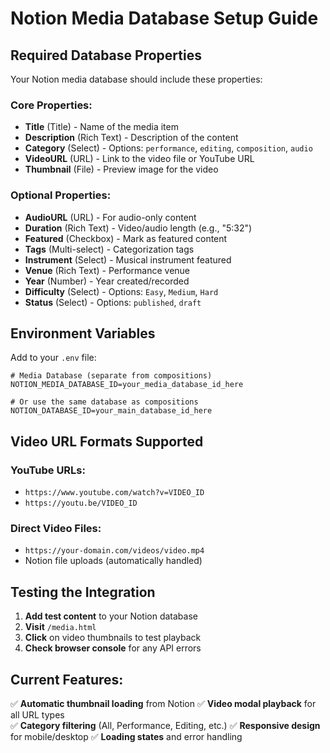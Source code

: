 # Notion Media Database Setup Guide

## Required Database Properties

Your Notion media database should include these properties:

### Core Properties:
- **Title** (Title) - Name of the media item
- **Description** (Rich Text) - Description of the content
- **Category** (Select) - Options: `performance`, `editing`, `composition`, `audio`
- **VideoURL** (URL) - Link to the video file or YouTube URL
- **Thumbnail** (File) - Preview image for the video

### Optional Properties:
- **AudioURL** (URL) - For audio-only content
- **Duration** (Rich Text) - Video/audio length (e.g., "5:32")
- **Featured** (Checkbox) - Mark as featured content
- **Tags** (Multi-select) - Categorization tags
- **Instrument** (Select) - Musical instrument featured
- **Venue** (Rich Text) - Performance venue
- **Year** (Number) - Year created/recorded
- **Difficulty** (Select) - Options: `Easy`, `Medium`, `Hard`
- **Status** (Select) - Options: `published`, `draft`

## Environment Variables

Add to your `.env` file:

```env
# Media Database (separate from compositions)
NOTION_MEDIA_DATABASE_ID=your_media_database_id_here

# Or use the same database as compositions
NOTION_DATABASE_ID=your_main_database_id_here
```

## Video URL Formats Supported

### YouTube URLs:
- `https://www.youtube.com/watch?v=VIDEO_ID`
- `https://youtu.be/VIDEO_ID`

### Direct Video Files:
- `https://your-domain.com/videos/video.mp4`
- Notion file uploads (automatically handled)

## Testing the Integration

1. **Add test content** to your Notion database
2. **Visit** `/media.html` 
3. **Click** on video thumbnails to test playback
4. **Check browser console** for any API errors

## Current Features:

✅ **Automatic thumbnail loading** from Notion
✅ **Video modal playback** for all URL types  
✅ **Category filtering** (All, Performance, Editing, etc.)
✅ **Responsive design** for mobile/desktop
✅ **Loading states** and error handling 